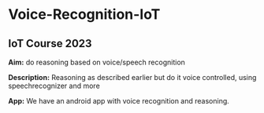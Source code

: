 # Voice-Recognition-IoT
## IoT Course 2023

**Aim:** do reasoning based on voice/speech recognition

**Description:** Reasoning as described earlier but do it voice controlled, using speechrecognizer and more

**App:** We have an android app with voice recognition and reasoning.
